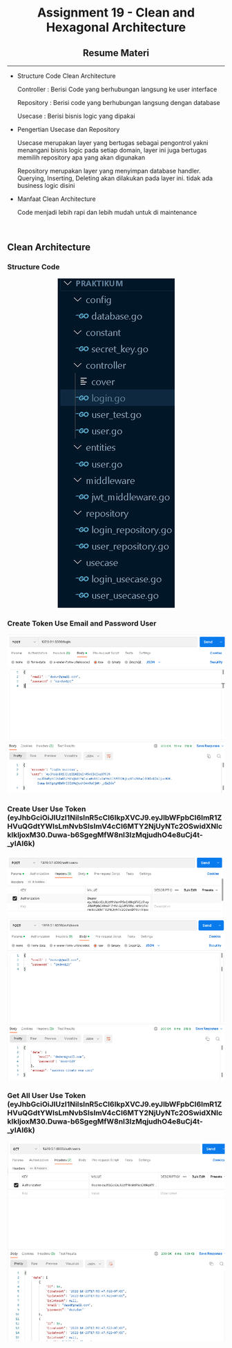 <h1 align="center">Assignment 19 - Clean and Hexagonal Architecture</h1>
<h2 align="center">Resume Materi</h2>
<hr>
<ul>
    <li>Structure Code Clean Architecture</li>
        <p>Controller : Berisi Code yang berhubungan langsung ke user interface</p>
        <p>Repository : Berisi code yang berhubungan langsung dengan database</p>
        <p>Usecase : Berisi bisnis logic yang dipakai</p>
    <li>Pengertian Usecase dan Repository</li>
        <p>Usecase merupakan layer yang bertugas sebagai pengontrol yakni menangani bisnis logic pada setiap domain, layer ini juga bertugas memilih repository apa yang akan digunakan</p>
        <p>Repository merupakan layer yang menyimpan database handler. Querying, Inserting, Deleting akan dilakukan pada layer ini. tidak ada business logic disini</p>
    <li>Manfaat Clean Architecture</li>
        <p>Code menjadi lebih rapi dan lebih mudah untuk di maintenance</p>
</ul>
<br>

<h2>Clean Architecture</h2>
<h3>Structure Code</h3>
<p align="center">
    <img src="screenshots/1.png">
    <br>
</p>
<h3>Create Token Use Email and Password User</h3>
<p align="center">
    <img src="screenshots/2.png">
    <br>
</p>
<h3>Create User Use Token (eyJhbGciOiJIUzI1NiIsInR5cCI6IkpXVCJ9.eyJlbWFpbCI6ImR1ZHVuQGdtYWlsLmNvbSIsImV4cCI6MTY2NjUyNTc2OSwidXNlcklkIjoxM30.Duwa-b6SgegMfW8nI3IzMqjudhO4e8uCj4t-_yIAI6k)</h3>
<p align="center">
    <img src="screenshots/3.png">
    <br>
    <img src="screenshots/4.png">
    <br>
</p>
<h3>Get All User Use Token (eyJhbGciOiJIUzI1NiIsInR5cCI6IkpXVCJ9.eyJlbWFpbCI6ImR1ZHVuQGdtYWlsLmNvbSIsImV4cCI6MTY2NjUyNTc2OSwidXNlcklkIjoxM30.Duwa-b6SgegMfW8nI3IzMqjudhO4e8uCj4t-_yIAI6k)</h3>
<p align="center">
    <img src="screenshots/5.png">
    <br>
</p>